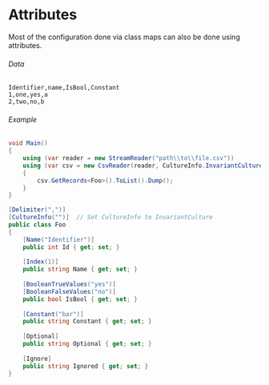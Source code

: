 ﻿# Attributes

Most of the configuration done via class maps can also be done using attributes.

###### Data

```
Identifier,name,IsBool,Constant
1,one,yes,a
2,two,no,b
```

###### Example

```cs
void Main()
{
	using (var reader = new StreamReader("path\\to\\file.csv"))
	using (var csv = new CsvReader(reader, CultureInfo.InvariantCulture))
	{
		csv.GetRecords<Foo>().ToList().Dump();
	}
}

[Delimiter(",")]
[CultureInfo("")]  // Set CultureInfo to InvariantCulture
public class Foo
{
	[Name("Identifier")]
	public int Id { get; set; }
	
	[Index(1)]
	public string Name { get; set; }
	
	[BooleanTrueValues("yes")]
	[BooleanFalseValues("no")]
	public bool IsBool { get; set; }
	
	[Constant("bar")]
	public string Constant { get; set; }
	
	[Optional]
	public string Optional { get; set; }
	
	[Ignore]
	public string Ignored { get; set; }	
}

```
